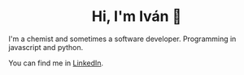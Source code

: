 ### <h1 align=center>Hi, I'm Iván 👋</h1>

<p>
  I'm a chemist and sometimes a software developer.
  Programming in javascript and python.
</p>

You can find me in [LinkedIn](https://www.linkedin.com/in/ivan-pena-huguet/).

<!--
**IvanPenyaHuguet/ivanpenyahuguet** is a ✨ _special_ ✨ repository because its `README.md` (this file) appears on your GitHub profile.

Here are some ideas to get you started:

- 🔭 I’m currently working on ...
- 🌱 I’m currently learning ...
- 👯 I’m looking to collaborate on ...
- 🤔 I’m looking for help with ...
- 💬 Ask me about ...
- 📫 How to reach me: ...
- 😄 Pronouns: ...
- ⚡ Fun fact: ...
-->
